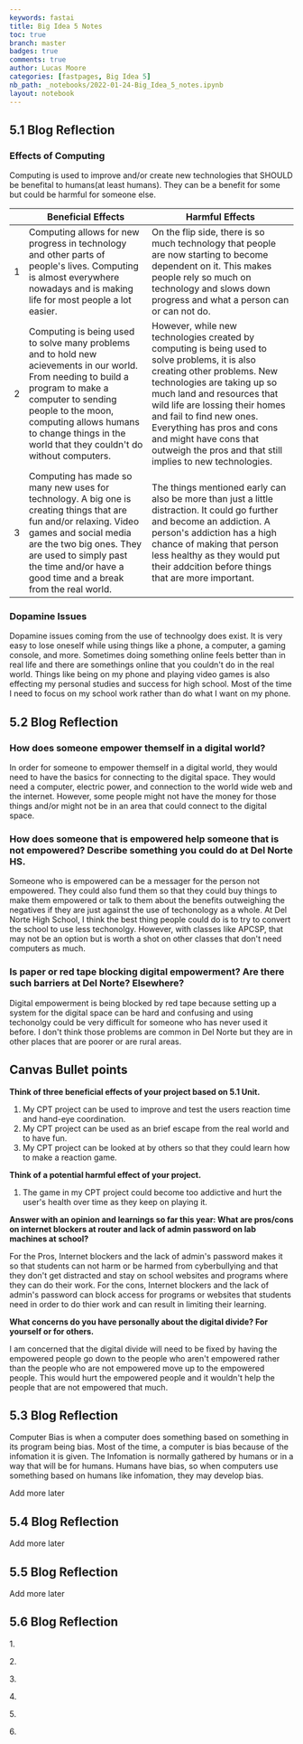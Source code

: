 ```yaml
---
keywords: fastai
title: Big Idea 5 Notes
toc: true
branch: master
badges: true
comments: true
author: Lucas Moore
categories: [fastpages, Big Idea 5]
nb_path: _notebooks/2022-01-24-Big_Idea_5_notes.ipynb
layout: notebook
---
```


<!--
#################################################
### THIS FILE WAS AUTOGENERATED! DO NOT EDIT! ###
#################################################
# file to edit: _notebooks/2022-01-24-Big_Idea_5_notes.ipynb
-->

<div class="container" id="notebook-container">
        
<div class="cell border-box-sizing text_cell rendered"><div class="inner_cell">
<div class="text_cell_render border-box-sizing rendered_html">
<h2 id="5.1-Blog-Reflection">5.1 Blog Reflection<a class="anchor-link" href="#5.1-Blog-Reflection"> </a></h2>
</div>
</div>
</div>
<div class="cell border-box-sizing text_cell rendered"><div class="inner_cell">
<div class="text_cell_render border-box-sizing rendered_html">
<h3 id="Effects-of-Computing">Effects of Computing<a class="anchor-link" href="#Effects-of-Computing"> </a></h3><p>Computing is used to improve and/or create new technologies that SHOULD be benefital to humans(at least humans). They can be a benefit for some but could be harmful for someone else.</p>
<table>
<thead><tr>
<th></th>
<th>Beneficial Effects</th>
<th>Harmful Effects</th>
</tr>
</thead>
<tbody>
<tr>
<td>1</td>
<td>Computing allows for new progress in technology and other parts of people's lives. Computing is almost everywhere nowadays and is making life for most people a lot easier.</td>
<td>On the flip side, there is so much technology that people are now starting to become dependent on it. This makes people rely so much on technology and slows down progress and what a person can or can not do.</td>
</tr>
<tr>
<td>2</td>
<td>Computing is being used to solve many problems and to hold new acievements in our world. From needing to build a program to make a computer to sending people to the moon, computing allows humans to change things in the world that they couldn't do without computers.</td>
<td>However, while new technologies created by computing is being used to solve problems, it is also creating other problems. New technologies are taking up so much land and resources that wild life are lossing their homes and fail to find new ones. Everything has pros and cons and might have cons that outweigh the pros and that still implies to new technologies.</td>
</tr>
<tr>
<td>3</td>
<td>Computing has made so many new uses for technology. A big one is creating things that are fun and/or relaxing. Video games and social media are the two big ones. They are used to simply past the time and/or have a good time and a break from the real world.</td>
<td>The things mentioned early can also be more than just a little distraction. It could go further and become an addiction. A person's addiction has a high chance of making that person less healthy as they would put their addcition before things that are more important.</td>
</tr>
</tbody>
</table>

</div>
</div>
</div>
<div class="cell border-box-sizing text_cell rendered"><div class="inner_cell">
<div class="text_cell_render border-box-sizing rendered_html">
<h3 id="Dopamine-Issues">Dopamine Issues<a class="anchor-link" href="#Dopamine-Issues"> </a></h3><p>Dopamine issues coming from the use of technoolgy does exist. It is very easy to lose oneself while using things like a phone, a computer, a gaming console, and more. Sometimes doing something online feels better than in real life and there are somethings online that you couldn't do in the real world. Things like being on my phone and playing video games is also effecting my personal studies and success for high school. Most of the time I need to focus on my school work rather than do what I want on my phone.</p>

</div>
</div>
</div>
<div class="cell border-box-sizing text_cell rendered"><div class="inner_cell">
<div class="text_cell_render border-box-sizing rendered_html">
<h2 id="5.2-Blog-Reflection">5.2 Blog Reflection<a class="anchor-link" href="#5.2-Blog-Reflection"> </a></h2><h3 id="How-does-someone-empower-themself-in-a-digital-world?">How does someone empower themself in a digital world?<a class="anchor-link" href="#How-does-someone-empower-themself-in-a-digital-world?"> </a></h3><p>In order for someone to empower themself in a digital world, they would need to have the basics for connecting to the digital space. They would need a computer, electric power, and connection to the world wide web and the internet. However, some people might not have the money for those things and/or might not be in an area that could connect to the digital space.</p>
<h3 id="How-does-someone-that-is-empowered-help-someone-that-is-not-empowered?-Describe-something-you-could-do-at-Del-Norte-HS.">How does someone that is empowered help someone that is not empowered? Describe something you could do at Del Norte HS.<a class="anchor-link" href="#How-does-someone-that-is-empowered-help-someone-that-is-not-empowered?-Describe-something-you-could-do-at-Del-Norte-HS."> </a></h3><p>Someone who is empowered can be a messager for the person not empowered. They could also fund them so that they could buy things to make them empowered or talk to them about the benefits outweighing the negatives if they are just against the use of techonology as a whole. At Del Norte High School, I think the best thing people could do is to try to convert the school to use less techonolgy. However, with classes like APCSP, that may not be an option but is worth a shot on other classes that don't need computers as much.</p>
<h3 id="Is-paper-or-red-tape-blocking-digital-empowerment?-Are-there-such-barriers-at-Del-Norte?-Elsewhere?">Is paper or red tape blocking digital empowerment? Are there such barriers at Del Norte? Elsewhere?<a class="anchor-link" href="#Is-paper-or-red-tape-blocking-digital-empowerment?-Are-there-such-barriers-at-Del-Norte?-Elsewhere?"> </a></h3><p>Digital empowerment is being blocked by red tape because setting up a system for the digital space can be hard and confusing and using techonolgy could be very difficult for someone who has never used it before. I don't think those problems are common in Del Norte but they are in other places that are poorer or are rural areas.</p>

</div>
</div>
</div>
<div class="cell border-box-sizing text_cell rendered"><div class="inner_cell">
<div class="text_cell_render border-box-sizing rendered_html">
<h2 id="Canvas-Bullet-points">Canvas Bullet points<a class="anchor-link" href="#Canvas-Bullet-points"> </a></h2><p><strong>Think of three beneficial effects of your project based on 5.1 Unit.</strong></p>
<ol>
<li>My CPT project can be used to improve and test the users reaction time and hand-eye coordination.</li>
<li>My CPT project can be used as an brief escape from the real world and to have fun.</li>
<li>My CPT project can be looked at by others so that they could learn how to make a reaction game.</li>
</ol>
<p><strong>Think of a potential harmful effect of your project.</strong></p>
<ol>
<li>The game in my CPT project could become too addictive and hurt the user's health over time as they keep on playing it.</li>
</ol>
<p><strong>Answer with an opinion and learnings so far this year:  What are pros/cons on internet blockers at router and lack of admin password on lab machines at school?</strong></p>
<p>For the Pros, Internet blockers and the lack of admin's password makes it so that students can not harm or be harmed from cyberbullying and that they don't get distracted and stay on school websites and programs where they can do their work. For the cons, Internet blockers and the lack of admin's password can block access for programs or websites that students need in order to do thier work and can result in limiting their learning.</p>
<p><strong>What concerns do you have personally about the digital divide?  For yourself or for others.</strong></p>
<p>I am concerned that the digital divide will need to be fixed by having the empowered people go down to the people who aren't empowered rather than the people who are not empowered move up to the empowered people. This would hurt the empowered people and it wouldn't help the people that are not empowered that much.</p>

</div>
</div>
</div>
<div class="cell border-box-sizing text_cell rendered"><div class="inner_cell">
<div class="text_cell_render border-box-sizing rendered_html">
<h2 id="5.3-Blog-Reflection">5.3 Blog Reflection<a class="anchor-link" href="#5.3-Blog-Reflection"> </a></h2><p>Computer Bias is when a computer does something based on something in its program being bias. Most of the time, a computer is bias because of the infomation it is given. The Infomation is normally gathered by humans or in a way that will be for humans. Humans have bias, so when computers use something based on humans like infomation, they may develop bias.</p>
<p>Add more later</p>

</div>
</div>
</div>
<div class="cell border-box-sizing text_cell rendered"><div class="inner_cell">
<div class="text_cell_render border-box-sizing rendered_html">
<h2 id="5.4-Blog-Reflection">5.4 Blog Reflection<a class="anchor-link" href="#5.4-Blog-Reflection"> </a></h2><p>Add more later</p>

</div>
</div>
</div>
<div class="cell border-box-sizing text_cell rendered"><div class="inner_cell">
<div class="text_cell_render border-box-sizing rendered_html">
<h2 id="5.5-Blog-Reflection">5.5 Blog Reflection<a class="anchor-link" href="#5.5-Blog-Reflection"> </a></h2><p>Add more later</p>

</div>
</div>
</div>
<div class="cell border-box-sizing text_cell rendered"><div class="inner_cell">
<div class="text_cell_render border-box-sizing rendered_html">
<h2 id="5.6-Blog-Reflection">5.6 Blog Reflection<a class="anchor-link" href="#5.6-Blog-Reflection"> </a></h2><p>1.</p>
<p>2.</p>
<p>3.</p>
<p>4.</p>
<p>5.</p>
<p>6.</p>

</div>
</div>
</div>
</div>
 

